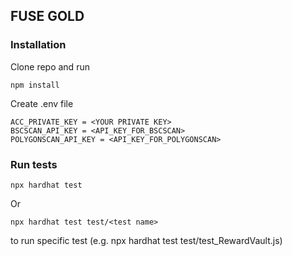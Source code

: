 ## FUSE GOLD

### Installation

Clone repo and run

```
npm install
```

Create .env file

```
ACC_PRIVATE_KEY = <YOUR PRIVATE KEY>
BSCSCAN_API_KEY = <API_KEY_FOR_BSCSCAN>
POLYGONSCAN_API_KEY = <API_KEY_FOR_POLYGONSCAN>
```

### Run tests

```
npx hardhat test
```

Or

```
npx hardhat test test/<test name>
```

to run specific test (e.g. npx hardhat test test/test_RewardVault.js)

